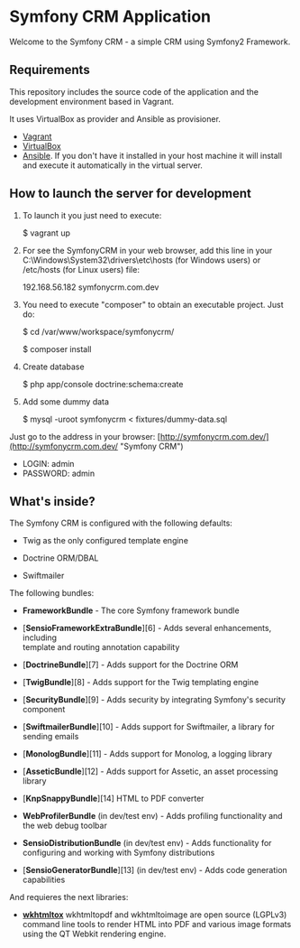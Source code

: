 # Symfony CRM Application  
  
Welcome to the Symfony CRM - a simple CRM using Symfony2 Framework.  
  
## Requirements  
  
This repository includes the source code of the application and the development environment based in Vagrant.  
  
It uses VirtualBox as provider and Ansible as provisioner.  
  
- [Vagrant](https://www.vagrantup.com/ "Vagrant")  
- [VirtualBox](https://www.virtualbox.org/ "VirtualBox")  
- [Ansible](http://www.ansible.com/home "Ansible"). If you don't have it installed in your host machine it will install and execute it automatically in the virtual server.  
  
## How to launch the server for development  
  
1. To launch it you just need to execute:  
  
    $ vagrant up  
  
2. For see the SymfonyCRM in your web browser, add this line in your C:\Windows\System32\drivers\etc\hosts (for Windows users) or /etc/hosts (for Linux users) file:  
  
    192.168.56.182	symfonycrm.com.dev  
  
3. You need to execute "composer" to obtain an executable project. Just do:  
  
    $ cd /var/www/workspace/symfonycrm/  
  
    $ composer install  
  
4. Create database  
  
	$ php app/console doctrine:schema:create

5. Add some dummy data

	$ mysql -uroot symfonycrm < fixtures/dummy-data.sql
  
Just go to the address in your browser: [http://symfonycrm.com.dev/](http://symfonycrm.com.dev/ "Symfony CRM")

  * LOGIN: admin
  * PASSWORD: admin
  
## What's inside?  
  
The Symfony CRM is configured with the following defaults:  
  
  * Twig as the only configured template engine
  
  * Doctrine ORM/DBAL
  
  * Swiftmailer
  
The following bundles:
  
  * **FrameworkBundle** - The core Symfony framework bundle  
  
  * [**SensioFrameworkExtraBundle**][6] - Adds several enhancements, including  
    template and routing annotation capability  
  
  * [**DoctrineBundle**][7] - Adds support for the Doctrine ORM  
  
  * [**TwigBundle**][8] - Adds support for the Twig templating engine  
  
  * [**SecurityBundle**][9] - Adds security by integrating Symfony's security  
    component  
  
  * [**SwiftmailerBundle**][10] - Adds support for Swiftmailer, a library for  
    sending emails  
  
  * [**MonologBundle**][11] - Adds support for Monolog, a logging library  
  
  * [**AsseticBundle**][12] - Adds support for Assetic, an asset processing  
    library

  * [**KnpSnappyBundle**][14] HTML to PDF converter
  
  * **WebProfilerBundle** (in dev/test env) - Adds profiling functionality and  
    the web debug toolbar  
  
  * **SensioDistributionBundle** (in dev/test env) - Adds functionality for  
    configuring and working with Symfony distributions  
  
  * [**SensioGeneratorBundle**][13] (in dev/test env) - Adds code generation  
    capabilities

And requieres the next libraries:

  * [**wkhtmltox**](http://wkhtmltopdf.org/) wkhtmltopdf and wkhtmltoimage are
    open source (LGPLv3) command line tools to render HTML into PDF and various
    image formats using the QT Webkit rendering engine.
